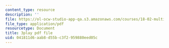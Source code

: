 ```yaml
---
content_type: resource
description: ''
file: https://ol-ocw-studio-app-qa.s3.amazonaws.com/courses/18-02-multivariable-calculus-fall-2007/041811d6aab8d55bc3f2959880eed05c_xrypSZU8cBE.pdf
file_type: application/pdf
resourcetype: Document
title: 3play pdf file
uid: 041811d6-aab8-d55b-c3f2-959880eed05c
---
```

